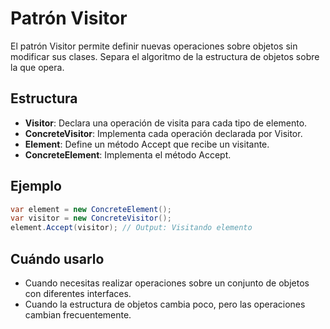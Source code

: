 # Patrón Visitor

El patrón Visitor permite definir nuevas operaciones sobre objetos sin modificar sus clases. Separa el algoritmo de la estructura de objetos sobre la que opera.

## Estructura

- **Visitor**: Declara una operación de visita para cada tipo de elemento.
- **ConcreteVisitor**: Implementa cada operación declarada por Visitor.
- **Element**: Define un método Accept que recibe un visitante.
- **ConcreteElement**: Implementa el método Accept.

## Ejemplo

```csharp
var element = new ConcreteElement();
var visitor = new ConcreteVisitor();
element.Accept(visitor); // Output: Visitando elemento
```

## Cuándo usarlo

- Cuando necesitas realizar operaciones sobre un conjunto de objetos con diferentes interfaces.
- Cuando la estructura de objetos cambia poco, pero las operaciones cambian frecuentemente.
